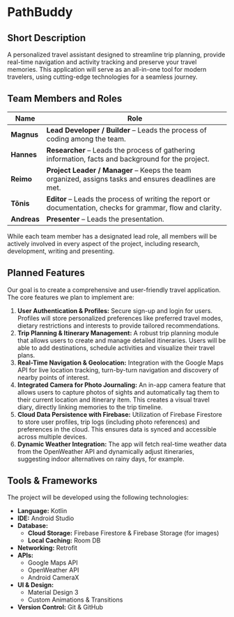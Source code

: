 # PathBuddy

## Short Description

A personalized travel assistant designed to streamline trip planning, provide real-time navigation and activity tracking and preserve your travel memories. This application will serve as an all-in-one tool for modern travelers, using cutting-edge technologies for a seamless journey.

## Team Members and Roles

| Name | Role |
| --- | --- |
| **Magnus** | **Lead Developer / Builder** – Leads the process of coding among the team. |
| **Hannes** | **Researcher** – Leads the process of gathering information, facts and background for the project. |
| **Reimo** | **Project Leader / Manager** – Keeps the team organized, assigns tasks and ensures deadlines are met. |
| **Tõnis** | **Editor** – Leads the process of writing the report or documentation, checks for grammar, flow and clarity. |
| **Andreas** | **Presenter** – Leads the presentation. |

While each team member has a designated lead role, all members will be actively involved in every aspect of the project, including research, development, writing and presenting.

## Planned Features

Our goal is to create a comprehensive and user-friendly travel application. The core features we plan to implement are:

1.  **User Authentication & Profiles:** Secure sign-up and login for users. Profiles will store personalized preferences like preferred travel modes, dietary restrictions and interests to provide tailored recommendations.
2.  **Trip Planning & Itinerary Management:** A robust trip planning module that allows users to create and manage detailed itineraries. Users will be able to add destinations, schedule activities and visualize their travel plans.
3.  **Real-Time Navigation & Geolocation:** Integration with the Google Maps API for live location tracking, turn-by-turn navigation and discovery of nearby points of interest.
4.  **Integrated Camera for Photo Journaling:** An in-app camera feature that allows users to capture photos of sights and automatically tag them to their current location and itinerary item. This creates a visual travel diary, directly linking memories to the trip timeline.
5.  **Cloud Data Persistence with Firebase:** Utilization of Firebase Firestore to store user profiles, trip logs (including photo references) and preferences in the cloud. This ensures data is synced and accessible across multiple devices.
6.  **Dynamic Weather Integration:** The app will fetch real-time weather data from the OpenWeather API and dynamically adjust itineraries, suggesting indoor alternatives on rainy days, for example.

## Tools & Frameworks

The project will be developed using the following technologies:

*   **Language:** Kotlin
*   **IDE:** Android Studio
*   **Database:**
    *   **Cloud Storage:** Firebase Firestore & Firebase Storage (for images)
    *   **Local Caching:** Room DB
*   **Networking:** Retrofit
*   **APIs:**
    *   Google Maps API
    *   OpenWeather API
    *   Android CameraX
*   **UI & Design:**
    *   Material Design 3
    *   Custom Animations & Transitions
*   **Version Control:** Git & GitHub
